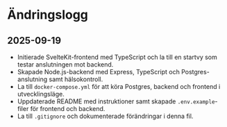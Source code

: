 # Ändringslogg

## 2025-09-19

- Initierade SvelteKit-frontend med TypeScript och la till en startvy som testar anslutningen mot backend.
- Skapade Node.js-backend med Express, TypeScript och Postgres-anslutning samt hälsokontroll.
- La till `docker-compose.yml` för att köra Postgres, backend och frontend i utvecklingsläge.
- Uppdaterade README med instruktioner samt skapade `.env.example`-filer för frontend och backend.
- La till `.gitignore` och dokumenterade förändringar i denna fil.
